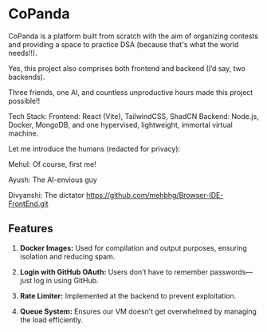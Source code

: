 # CoPanda

CoPanda is a platform built from scratch with the aim of organizing contests and providing a space to practice DSA (because that's what the world needs!!).

Yes, this project also comprises both frontend and backend (I’d say, two backends).

Three friends, one AI, and countless unproductive hours made this project possible!!

Tech Stack:
Frontend: React (Vite), TailwindCSS, ShadCN
Backend: Node.js, Docker, MongoDB, and one hypervised, lightweight, immortal virtual machine.

Let me introduce the humans (redacted for privacy):

Mehul: Of course, first me!

Ayush: The AI-envious guy

Divyanshi: The dictator
https://github.com/mehbhg/Browser-IDE-FrontEnd.git




## Features

1. **Docker Images:** Used for compilation and output purposes, ensuring isolation and reducing spam.

2. **Login with GitHub OAuth:** Users don’t have to remember passwords—just log in using GitHub.

3. **Rate Limiter:** Implemented at the backend to prevent exploitation.

4. **Queue System:** Ensures our VM doesn’t get overwhelmed by managing the load efficiently.

